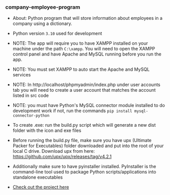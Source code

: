 ### company-employee-program
- About: Python program that will store information about employees in a company using a dictionary.
- Python version `3.10` used for development

- NOTE: The app will require you to have XAMPP installed on your machine under the path `C:\xampp`.
You will need to open the XAMPP control panel and have Apache and MySQL running before you run the app.

- NOTE: You must set XAMPP to auto start the Apache and MySQL services

- NOTE: In http://localhost/phpmyadmin/index.php under user accounts tab you will need to create a user
account that matches the account listed in src code

- NOTE: you must have Python's MySQL connector module installed to do development work
if not, run the commands `pip install mysql-connector-python`

- To create .exe: run the build.py script which will generate a new dist folder with the icon and exe files

- Before running the build.py file, make sure you have upx (Ultimate Packer for Executables) folder downloaded and put into
the root of your local C drive. Download upx from here: https://github.com/upx/upx/releases/tag/v4.2.1
- Additionally make sure to have pyinstaller installed. PyInstaller is the command-line tool used to package Python scripts/applications into standalone executables

- [Check out the project here](https://brianperel.github.io/project2.htm)
